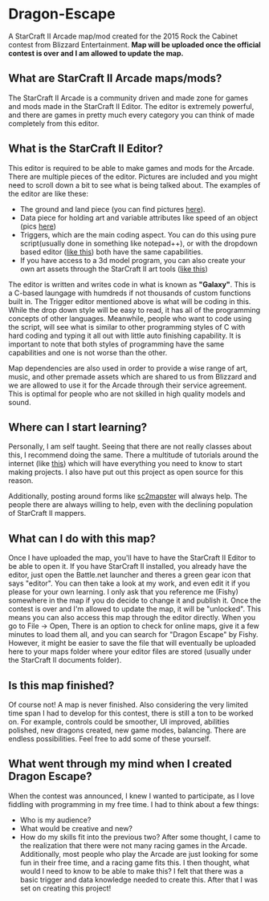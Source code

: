 # Dragon-Escape
A StarCraft II Arcade map/mod created for the 2015 Rock the Cabinet contest from Blizzard Entertainment.
**Map will be uploaded once the official contest is over and I am allowed to update the map.**


## What are StarCraft II Arcade maps/mods?
The StarCraft II Arcade is a community driven and made zone for games and mods made in the StarCraft II Editor. The editor is extremely powerful, and there are games in pretty much every category you can think of made completely from this editor.

## What is the StarCraft II Editor?
This editor is required to be able to make games and mods for the Arcade. There are multiple pieces of the editor. Pictures are included and you might need to scroll down a bit to see what is being talked about. The examples of the editor are like these: 
* The ground and land piece (you can find pictures [here](http://us.battle.net/sc2/en/game/maps-and-mods/tutorials/terrain/1)).
* Data piece for holding art and variable attributes like speed of an object (pics [here](http://us.battle.net/sc2/en/game/maps-and-mods/tutorials/data/1))
* Triggers, which are the main coding aspect. You can do this using pure script(usually done in something like notepad++), or with the dropdown based editor ([like this](http://us.battle.net/sc2/en/game/maps-and-mods/tutorials/trigger/1)) both have the same capabilities.
* If you have access to a 3d model program, you can also create your own art assets through the StarCraft II art tools ([like this](http://us.battle.net/sc2/en/blog/10788362/starcraft-ii-art-tools-open-beta-8-30-2013))


The editor is written and writes code in what is known as **"Galaxy"**. This is a C-based laungage with humdreds if not thousands of custom functions built in. The Trigger editor mentioned above is what will be coding in this. While the drop down style will be easy to read, it has all of the programming concepts of other languages. Meanwhile, people who want to code using the script, will see what is similar to other programming styles of C with hard coding and typing it all out with little auto finishing capability. It is important to note that both styles of programming have the same capabilities and one is not worse than the other.

Map dependencies are also used in order to provide a wise range of art, music, and other premade assets which are shared to us from Blizzard and we are allowed to use it for the Arcade through their service agreement. This is optimal for people who are not skilled in high quality models and sound.

## Where can I start learning?
Personally, I am self taught. Seeing that there are not really classes about this, I recommend doing the same. There a multitude of tutorials around the internet (like [this](http://wiki.sc2mapster.com/Tutorials)) which will have everything you need to know to start making projects. I also have put out this project as open source for this reason.

Additionally, posting around forms like [sc2mapster](http://www.sc2mapster.com/forums/development/) will always help. The people there are always willing to help, even with the declining population of StarCraft II mappers.

## What can I do with this map?
Once I have uploaded the map, you'll have to have the StarCraft II Editor to be able to open it. If you have StarCraft II installed, you already have the editor, just open the Battle.net launcher and theres a green gear icon that says "editor". You can then take a look at my work, and even edit it if you please for your own learning. I only ask that you reference me (Fishy) somewhere in the map if you do decide to change it and publish it. Once the contest is over and I'm allowed to update the map, it will be "unlocked". This means you can also access this map through the editor directly. When you go to File -> Open, There is an option to check for online maps, give it a few minutes to load them all, and you can search for "Dragon Escape" by Fishy. However, it might be easier to save the file that will eventually be uploaded here to your maps folder where your editor files are stored (usually under the StarCraft II documents folder).

## Is this map finished?
Of course not! A map is never finished. Also considering the very limited time span I had to develop for this contest, there is still a ton to be worked on. For example, controls could be smoother, UI improved, abilities polished, new dragons created, new game modes, balancing. There are endless possibilities. Feel free to add some of these yourself.

## What went through my mind when I created Dragon Escape?
When the contest was announced, I knew I wanted to participate, as I love fiddling with programming in my free time. I had to think about a few things: 
* Who is my audience?
* What would be creative and new?
* How do my skills fit into the previous two?
After some thought, I came to the realization that there were not many racing games in the Arcade. Additionally, most people who play the Arcade are just looking for some fun in their free time, and a racing game fits this. I then thought, what would I need to know to be able to make this? I felt that there was a basic trigger and data knowledge needed to create this. After that I was set on creating this project!


